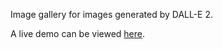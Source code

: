 Image gallery for images generated by DALL-E 2.

A live demo can be viewed [here](https://marcel-erasmus.github.io/dalle-image-gallery/).
